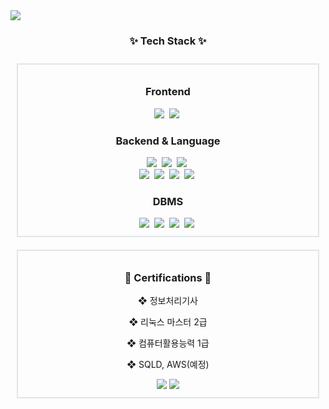 <img src="https://capsule-render.vercel.app/api?type=wave&color=auto&height=300&section=header&text=SeokHun's%20GitHub&fontSize=90" />

<h3 align="center">✨ Tech Stack ✨</h3>

<div align="center" style="display: flex; flex-wrap: wrap; align-items: flex-start; justify-content: center;">
  <div style="flex: 1; min-width: 300px; max-width: 500px; margin: 10px; border: 2px solid #e1e4e8; padding: 10px;">
    <h3 align="center">Frontend</h3>
    <div align="center">
      <img src="https://img.shields.io/badge/javascript-F7DF1E.svg?style=for-the-badge&logo=javascript&logoColor=20232a" />&nbsp;
      <img src="https://img.shields.io/badge/html5-E34F26.svg?style=for-the-badge&logo=html5&logoColor=white" />&nbsp;
    </div>

  <h3 align="center">Backend & Language</h3>
    <div align="center">
      <img src="https://img.shields.io/badge/c-%2300599C.svg?style=for-the-badge&logo=c&logoColor=white" />&nbsp;
      <img src="https://img.shields.io/badge/c++-%2300599C.svg?style=for-the-badge&logo=c%2B%2B&logoColor=white" />&nbsp;
      <img src="https://img.shields.io/badge/c%23-%23239120.svg?style=for-the-badge&logo=csharp&logoColor=white" />&nbsp;
      <br/>
      <img src="https://img.shields.io/badge/python-3670A0?style=for-the-badge&logo=python&logoColor=ffdd54" />&nbsp;
      <img src="https://img.shields.io/badge/java-007396?style=for-the-badge&logo=OpenJDK&logoColor=white" />&nbsp;
      <img src="https://img.shields.io/badge/Flask-000000?style=for-the-badge&logo=Flask&logoColor=white" />&nbsp;
      <img src="https://img.shields.io/badge/Spring_Boot-6DB33F?style=for-the-badge&logo=spring-boot&logoColor=white" />&nbsp;
    </div>

  <h3 align="center">DBMS</h3>
    <div align="center">
      <img src="https://img.shields.io/badge/mysql-4479A1.svg?style=for-the-badge&logo=mysql&logoColor=white" />&nbsp;
      <img src="https://img.shields.io/badge/Microsoft_Access-A4373A?style=for-the-badge&logo=microsoft-access&logoColor=white" />&nbsp;
      <img src="https://img.shields.io/badge/PostgreSQL-316192?style=for-the-badge&logo=postgresql&logoColor=white" />&nbsp;
      <img src="https://img.shields.io/badge/MariaDB-003545?style=for-the-badge&logo=mariadb&logoColor=white" />&nbsp;
    </div>
  </div>

  <div style="flex: 1; min-width: 300px; max-width: 500px; margin: 10px; border: 2px solid #e1e4e8; padding: 10px;">
    <h3 align="center">📌 Certifications 📌</h3>
    <div align="center">
      <p>❖ 정보처리기사</p>
      <p>❖ 리눅스 마스터 2급</p>
      <p>❖ 컴퓨터활용능력 1급</p>
      <p>❖ SQLD, AWS(예정)</p>
      <img src="https://github-readme-stats.vercel.app/api/top-langs/?username=anuraghazra&layout=compact"/>
      <img src="https://github-readme-stats.vercel.app/api?username=hyeinisfree&hide_title=true&show_icons=true&include_all_commits=true&disable_animations=true&theme=vue)](https://github.com/anuraghazra/github-readme-stats"/>
    </div>
  </div>
</div>
